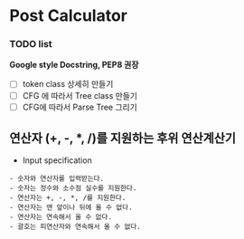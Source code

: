# Post Calculator
### **TODO list**
**Google style Docstring, PEP8 권장**
- [ ] token class 상세히 만들기
- [ ] CFG 에 따라서 Tree class 만들기
- [ ] CFG에 따라서 Parse Tree 그리기

## 연산자 (+, -, *, /)를 지원하는 후위 연산계산기


- Input specification
<!-- input spec이나 test case를 상세히 촘촘하게 만들기
이렇게는 안하겠지? No 다 만들어서 예외처리 -->

    - 숫자와 연산자를 입력받는다. 
    - 숫자는 정수와 소수점 실수를 지원한다.
    - 연산자는 +, -, *, /를 지원한다.
    - 연산자는 맨 앞이나 뒤에 올 수 없다.
    - 연산자는 연속해서 올 수 없다.
    - 괄호는 피연산자와 연속해서 올 수 없다.